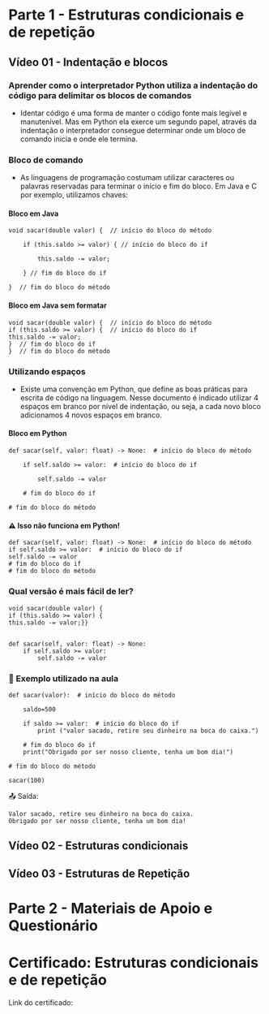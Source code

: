 # Parte 1 - Estruturas condicionais e de repetição

## Vídeo 01 - Indentação e blocos

### Aprender como o interpretador Python utiliza a indentação do código para delimitar os blocos de comandos

- Identar código é uma forma de manter o código fonte mais legível e manutenível. Mas em Python ela exerce um segundo papel, através da indentação o interpretador consegue determinar onde um bloco de comando inicia e onde ele termina.

### Bloco de comando

- As linguagens de programação costumam utilizar caracteres ou palavras reservadas para terminar o início e fim do bloco. Em Java e C por exemplo, utilizamos chaves:


#### Bloco em Java

```
void sacar(double valor) {  // início do bloco do método

    if (this.saldo >= valor) { // início do bloco do if
    
        this.saldo -= valor;

    } // fim do bloco do if

}  // fim do bloco do método
```

#### Bloco em Java sem formatar

```
void sacar(double valor) {  // início do bloco do método
if (this.saldo >= valor) {  // início do bloco do if
this.saldo -= valor;
}  // fim do bloco do if
}  // fim do bloco do método
```

### Utilizando espaços

- Existe uma convenção em Python, que define as boas práticas para escrita de código na linguagem. Nesse documento é indicado utilizar 4 espaços em branco por nível de indentação, ou seja, a cada novo bloco adicionamos 4 novos espaços em branco.

#### Bloco em Python

```
def sacar(self, valor: float) -> None:  # início do bloco do método

    if self.saldo >= valor:  # início do bloco do if
    
        self.saldo -= valor
    
    # fim do bloco do if

# fim do bloco do método
```

#### ⚠️ Isso não funciona em Python!

```
def sacar(self, valor: float) -> None:  # início do bloco do método
if self.saldo >= valor:  # início do bloco do if    
self.saldo -= valor
# fim do bloco do if
# fim do bloco do método
```

### Qual versão é mais fácil de ler?

```
void sacar(double valor) {
if (this.saldo >= valor) {
this.saldo -= valor;}}


def sacar(self, valor: float) -> None:
    if self.saldo >= valor:
        self.saldo -= valor
```

### 🧪 Exemplo utilizado na aula

```
def sacar(valor):  # início do bloco do método

    saldo=500

    if saldo >= valor:  # início do bloco do if
        print ("valor sacado, retire seu dinheiro na boca do caixa.")
    
    # fim do bloco do if
    print("Obrigado por ser nosso cliente, tenha um bom dia!")

# fim do bloco do método

sacar(100)
```

📤 Saída:

```
Valor sacado, retire seu dinheiro na boca do caixa.
Obrigado por ser nosso cliente, tenha um bom dia!
```




## Vídeo 02 - Estruturas condicionais



## Vídeo 03 - Estruturas de Repetição

# Parte 2 - Materiais de Apoio e Questionário



# Certificado: Estruturas condicionais e de repetição

Link do certificado: 
